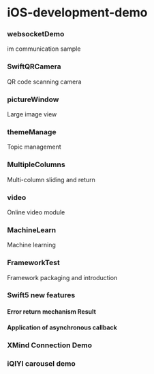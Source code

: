 # iOS-development-demo

### websocketDemo

im communication sample

### SwiftQRCamera
QR code scanning camera

### pictureWindow
Large image view

### themeManage
Topic management

### MultipleColumns
Multi-column sliding and return

### video
Online video module

### MachineLearn
Machine learning

### FrameworkTest

Framework packaging and introduction

### Swift5 new features

#### Error return mechanism Result

#### Application of asynchronous callback

### XMind Connection Demo

### iQIYI carousel demo
